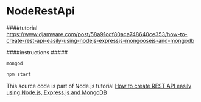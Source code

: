 # NodeRestApi

####tutorial
https://www.djamware.com/post/58a91cdf80aca748640ce353/how-to-create-rest-api-easily-using-nodejs-expressjs-mongoosejs-and-mongodb

####instructions #####
```bash
mongod
```

```bash
npm start
```

This source code is part of Node.js tutorial [How to create REST API easily using Node.js, Express.js and MongoDB](https://www.djamware.com/post/58a91cdf80aca748640ce353/how-to-create-rest-api-easily-using-nodejs-expressjs-mongoosejs-and-mongodb)
